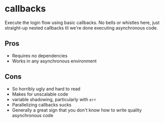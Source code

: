 # callbacks

Execute the login flow using basic callbacks. No bells or whistles here, just straight-up nested callbacks til we're done executing asynchronous code.

## Pros

* Requires no dependencies
* Works in any asynchronous environment

## Cons

* So horribly ugly and hard to read
* Makes for unscalable code
* variable shadowing, particularly with `err`
* Parallelizing callbacks sucks
* Generally a great sign that you don't know how to write quality asynchronous code
